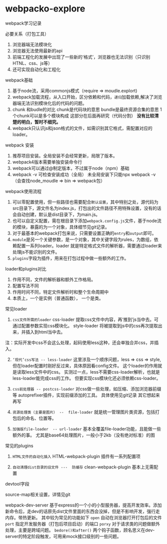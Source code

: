 # webpacko-explore


webpack学习记录

必要关系（打包工具）

1. 浏览器端无法模块化
2. 浏览器无法使用最新的api
3. 前端工程化的发展中出现了一些新的‘格式’，浏览器也无法识别（只识别HTNL、css、js等）
4. 还可实现自动化和工程化



webpack基础

1. 基于node流，采用commonjs模式（require => moudle.explort)
2. webpack加载流程，从入口开始，区分依赖和代码，`递归`加载依赖,解决了浏览器端无法识别模块化后的代码的问题。
3. chunk 和budle的对比
chunk是代码块的意思
bundle是最终资源合集的意思
1个chunk可以是多个模块构成
这部分在后面再研究（代码分割）
**没有比较清楚的明白，暂时不细究。**
4. webpack只认识js和json格式的文件，如需识别其它格式，需配置对应的loader。


webpack 安装

1. 推荐项目安装。全局安装不会经常更新，局限了版本。
2. webpack4版本需要单独安装命令行
3. webpack可以通过@制定版本，不过属于node（npm）基础
4. webpack -v 可检查安装成功（全局）  未全局安装下只能npx webpack -v（会查找node_moudle => bin => webpack包）


webpack使用流程
 
1. 可以零配置使用，但一些路径也需要配合`默认设置`，其中特别之处，源代码为src目录下，源文件名为index.js，打包出的文件路径不用特殊设置，没有的话会自动创建，默认是dist目录下，为main.js。
2. 也可以自定义配置，需在根目录下添加`webpack.config.js`文件，基于node流的模块，暴露的为一个对象，具体细节见git记录。
3. 对于最基本的webpack打包来说，只需要设置正确的`entry`和`output`即可。
4. `module`是另一个关键参数，是一个对象，其中关键字段为rules，为数组，依赖配置一系列loader。loader 就是特定格式文件的解析器，需要通过loader来处理js不能识别的文件。
5. `plugins`字段为插件，用来在打包过程中做一些额外的工作。



loader和plugins对比
1. 作用不同，文件的解析器和额外工作格局。
2. 配置写法不同
3. 作用时间不同，特定文件解析时和整个生命周期中
4. 本质上，一个是实例（普通函数）， 一个是类。

常见loader

1. `css文件所需的loader`
css-loader  提取css文件中内容，再‘推到’js当中去。可通过配置参数实现css模块化。
style-loader 将被提取到js中的css再次提取出来，并插入到html当中去。

注：实际开发中css不会这么处理，起码使用less这种，还会单独合并css，并插入。

2. `‘现代’css写法 -- less-loader`
这里涉及一个顺序问题，less => css => style,但在loader配置时刚好反过来，具体原因看config文件。
这个loader的作用就是读取less文件中的css。
实测过一点，less不需要css-loader解析，也就是less-loader能完成css的工作。
但要实现css模块化还必须依赖css-loader。

3. `css前处理器 -- postcss-loader`
对css做一些处理，如压缩、添加浏览器前缀等
autoprefixer插件，实现前缀添加的工具。
具体使用见git记录
其它想起来再写

4. `资源处理类（主要是图片） --  file-loader`
就是统一管理图片类资源，包括打包后的命名、位置等。

5. `加强版file-loader  -- url-loader`
基本全覆盖file-loader功能，且能做一些额外的事。
尤其是base64处理图片，一般小于2kb（没有绝对标准）的图



常见的plugins

1. `HTML文件的自动化插入`
HTML-webpack-plugin  插件有一系列配置项

2. `自动清理dist目录的旧文件 ---  防缓存`
clean-webpack-plugin 基本上无需配置

devtool字段

source-map相关设置，详情见git

webpack-dev-server
基于express的一个小的小型服务器，提高开发效率。添加新命令后，走dev的话原先dist文件里面的东西会没掉，但是不影响开发，强行走内存。带热更新。
其中较为常见的功能如下
`open`  自动在浏览器打开打包后的文件
`port`  指定开发服务器（打包后项目启动）的端口
`porxy`  对于请求类的问题做额外处理，主要是跨域问题。
`bedore()和after()` 两个钩子函数，顾名思义在dev-server的特定阶段触发，可用来mock接口级别的一些问题。
